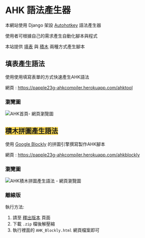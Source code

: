 # AHK 語法產生器

本網站使用 Django 架設 [Autohotkey](https://www.autohotkey.com/) 語法產生器

使用者可根據自己的需求產生自動化腳本與程式

本站提供 [填表](#填表產生語法) 與 [積木](#積木拼圖產生語法) 兩種方式產生腳本


## 填表產生語法

使用使用填寫表單的方式快速產生AHK語法

網頁 : https://papple23g-ahkcompiler.herokuapp.com/ahktool

### 瀏覽圖

![AHK首頁- 網頁瀏覽圖](https://i.imgur.com/bCXaDEs.png)


## <span style="background-color:#f1c40fbb">積木拼圖產生語法</span>

使用 [Google Blockly](https://developers.google.com/blockly) 的拼圖引擎撰寫製作AHK腳本

網頁 : https://papple23g-ahkcompiler.herokuapp.com/ahkblockly

### 瀏覽圖
![AHK積木拼圖產生語法 - 網頁瀏覽圖](https://i.imgur.com/XDxVKCd.png)

### 離線版
執行方法:
1. 請至 [釋出版本](https://github.com/papple23g/ahkcompiler/releases) 頁面
2. 下載 `.zip` 檔後解壓縮
3. 執行裡面的 `AHK_Blockly.html` 網頁檔案即可